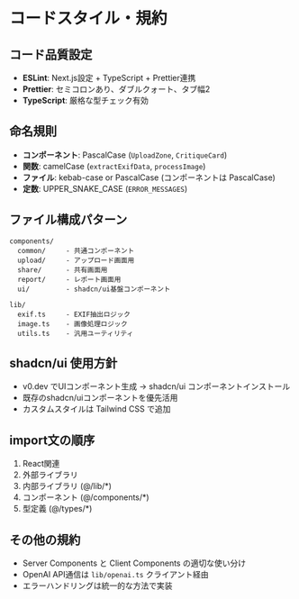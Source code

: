 # コードスタイル・規約

## コード品質設定

- **ESLint**: Next.js設定 + TypeScript + Prettier連携
- **Prettier**: セミコロンあり、ダブルクォート、タブ幅2
- **TypeScript**: 厳格な型チェック有効

## 命名規則

- **コンポーネント**: PascalCase (`UploadZone`, `CritiqueCard`)
- **関数**: camelCase (`extractExifData`, `processImage`)
- **ファイル**: kebab-case or PascalCase (コンポーネントは PascalCase)
- **定数**: UPPER_SNAKE_CASE (`ERROR_MESSAGES`)

## ファイル構成パターン

```
components/
  common/     - 共通コンポーネント
  upload/     - アップロード画面用
  share/      - 共有画面用
  report/     - レポート画面用
  ui/         - shadcn/ui基盤コンポーネント

lib/
  exif.ts     - EXIF抽出ロジック
  image.ts    - 画像処理ロジック
  utils.ts    - 汎用ユーティリティ
```

## shadcn/ui 使用方針

- v0.dev でUIコンポーネント生成 → shadcn/ui コンポーネントインストール
- 既存のshadcn/uiコンポーネントを優先活用
- カスタムスタイルは Tailwind CSS で追加

## import文の順序

1. React関連
2. 外部ライブラリ
3. 内部ライブラリ (@/lib/\*)
4. コンポーネント (@/components/\*)
5. 型定義 (@/types/\*)

## その他の規約

- Server Components と Client Components の適切な使い分け
- OpenAI API通信は `lib/openai.ts` クライアント経由
- エラーハンドリングは統一的な方法で実装
